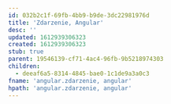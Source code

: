 ```yaml
---
id: 032b2c1f-69fb-4bb9-b9de-3dc22981976d
title: 'Zdarzenie, Angular'
desc: ''
updated: 1612939306323
created: 1612939306323
stub: true
parent: 19546139-cf71-4ac4-96fb-9b5218974303
children:
  - deeaf6a5-8314-4845-bae0-1c1de9a3a0c3
fname: 'angular.zdarzenie, angular'
hpath: 'angular.zdarzenie, angular'
---
```



